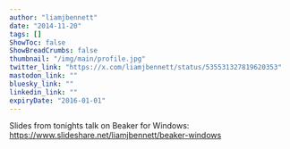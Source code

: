 ```yaml
---
author: "liamjbennett"
date: "2014-11-20"
tags: []
ShowToc: false
ShowBreadCrumbs: false
thumbnail: "/img/main/profile.jpg"
twitter_link: "https://x.com/liamjbennett/status/535531327819620353"
mastodon_link: ""
bluesky_link: ""
linkedin_link: ""
expiryDate: "2016-01-01"
---
```


Slides from tonights talk on Beaker for Windows: https://www.slideshare.net/liamjbennett/beaker-windows

